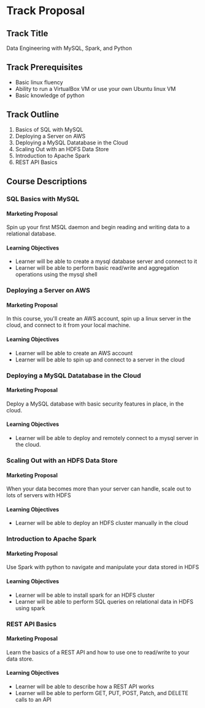 Track Proposal
==============

Track Title 
-----------

Data Engineering with MySQL, Spark, and Python

Track Prerequisites
-------------------

* Basic linux fluency
* Ability to run a VirtualBox VM or use your own Ubuntu linux VM
* Basic knowledge of python


Track Outline
-------------

1. Basics of SQL with MySQL
2. Deploying a Server on AWS
3. Deploying a MySQL Datatabase in the Cloud
4. Scaling Out with an HDFS Data Store
5. Introduction to Apache Spark
6. REST API Basics


Course Descriptions
-------------------

### SQL Basics with MySQL

#### Marketing Proposal

Spin up your first MSQL daemon and begin reading and writing data to a relational database.

#### Learning Objectives

* Learner will be able to create a mysql database server and connect to it
* Learner will be able to perform basic read/write and aggregation operations using the mysql shell


### Deploying a Server on AWS

#### Marketing Proposal

In this course, you'll create an AWS account, spin up a linux server in the cloud, and connect to it from your local machine.

#### Learning Objectives

* Learner will be able to create an AWS account
* Learner will be able to spin up and connect to a server in the cloud

### Deploying a MySQL Datatabase in the Cloud

#### Marketing Proposal

Deploy a MySQL database with basic security features in place, in the cloud.

#### Learning Objectives

* Learner will be able to deploy and remotely connect to a mysql server in the cloud.


### Scaling Out with an HDFS Data Store

#### Marketing Proposal

When your data becomes more than your server can handle, scale out to lots of servers with HDFS

#### Learning Objectives

* Learner will be able to deploy an HDFS cluster manually in the cloud


### Introduction to Apache Spark

#### Marketing Proposal

Use Spark with python to navigate and manipulate your data stored in HDFS

#### Learning Objectives

* Learner will be able to install spark for an HDFS cluster
* Learner will be able to perform SQL queries on relational data in HDFS using spark

### REST API Basics

#### Marketing Proposal

Learn the basics of a REST API and how to use one to read/write to your data store.

#### Learning Objectives

* Learner will be able to describe how a REST API works
* Learner will be able to perform GET, PUT, POST, Patch, and DELETE calls to an API
